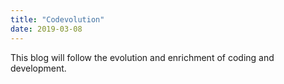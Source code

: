 ```yaml
---
title: "Codevolution"
date: 2019-03-08
---
```

This blog will follow the evolution and enrichment of coding and development.
